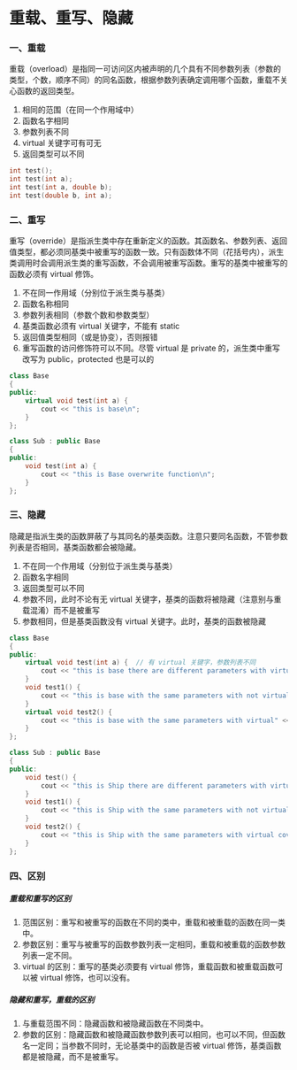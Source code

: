 # 重载、重写、隐藏

### 一、重载

重载（overload）是指同一可访问区内被声明的几个具有不同参数列表（参数的类型，个数，顺序不同）的同名函数，根据参数列表确定调用哪个函数，重载不关心函数的返回类型。

1. 相同的范围（在同一个作用域中）
2. 函数名字相同
3. 参数列表不同
4. virtual 关键字可有可无
5. 返回类型可以不同

```c++
int test();
int test(int a);
int test(int a, double b);
int test(double b, int a);
```

### 二、重写

重写（override）是指派生类中存在重新定义的函数。其函数名、参数列表、返回值类型，都必须同基类中被重写的函数一致。只有函数体不同（花括号内），派生类调用时会调用派生类的重写函数，不会调用被重写函数。重写的基类中被重写的函数必须有 virtual 修饰。

1. 不在同一作用域（分别位于派生类与基类）
2. 函数名称相同
3. 参数列表相同（参数个数和参数类型）
4. 基类函数必须有 virtual 关键字，不能有 static
5. 返回值类型相同（或是协变），否则报错
6. 重写函数的访问修饰符可以不同。尽管 virtual 是 private 的，派生类中重写改写为 public，protected 也是可以的

```c++
class Base
{
public:
    virtual void test(int a) { 
        cout << "this is base\n"; 	 
    }
};

class Sub : public Base
{
public:
    void test(int a) { 
        cout << "this is Base overwrite function\n"; 
    }
};
```

### 三、隐藏

隐藏是指派生类的函数屏蔽了与其同名的基类函数。注意只要同名函数，不管参数列表是否相同，基类函数都会被隐藏。

1. 不在同一个作用域（分别位于派生类与基类）
2. 函数名字相同
3. 返回类型可以不同
4. 参数不同，此时不论有无 virtual 关键字，基类的函数将被隐藏（注意别与重载混淆）而不是被重写
5. 参数相同，但是基类函数没有 virtual 关键字。此时，基类的函数被隐藏

```c++
class Base
{
public:
    virtual void test(int a) {  // 有 virtual 关键字，参数列表不同 
        cout << "this is base there are different parameters with virtual" << endl;
    }
    void test1() {
        cout << "this is base with the same parameters with not virtual" << endl;
    }
    virtual void test2() {
        cout << "this is base with the same parameters with virtual" << endl;
    }
};

class Sub : public Base
{
public:
    void test() {
        cout << "this is Ship there are different parameters with virtual cover" << endl;
    }
    void test1() {
        cout << "this is Ship with the same parameters with not virtual cover" << endl;
    }
    void test2() {
        cout << "this is Ship with the same parameters with virtual cover" << endl;
    }
};
```

### 四、区别

##### 重载和重写的区别

1. 范围区别：重写和被重写的函数在不同的类中，重载和被重载的函数在同一类中。
2. 参数区别：重写与被重写的函数参数列表一定相同，重载和被重载的函数参数列表一定不同。
3. virtual 的区别：重写的基类必须要有 virtual 修饰，重载函数和被重载函数可以被 virtual 修饰，也可以没有。

##### 隐藏和重写，重载的区别

1. 与重载范围不同：隐藏函数和被隐藏函数在不同类中。
2. 参数的区别：隐藏函数和被隐藏函数参数列表可以相同，也可以不同，但函数名一定同；当参数不同时，无论基类中的函数是否被 virtual 修饰，基类函数都是被隐藏，而不是被重写。